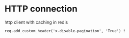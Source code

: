 # HTTP connection




http client with caching in redis


```
req.add_custom_header('x-disable-pagination', 'True') !
```